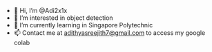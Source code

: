 - 👋 Hi, I’m @Adi2x1x
- 👀 I’m interested in object detection 
- 🌱 I’m currently learning in Singapore Polytechnic
- 📫 Contact me at adithyasreejith7@gmail.com to access my google colab

<!---
Adi2x1x/Adi2x1x is a ✨ special ✨ repository because its `README.md` (this file) appears on your GitHub profile.
You can click the Preview link to take a look at your changes.
--->
